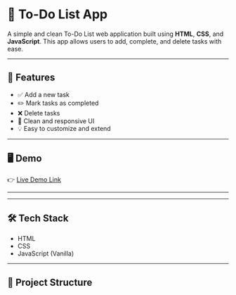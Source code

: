 # 📝 To-Do List App

A simple and clean To-Do List web application built using **HTML**, **CSS**, and **JavaScript**. This app allows users to add, complete, and delete tasks with ease.

---

## 🚀 Features

- ✅ Add a new task
- ✏️ Mark tasks as completed
- ❌ Delete tasks
- 🎨 Clean and responsive UI
- 💡 Easy to customize and extend

---

## 🖥️ Demo

👉 [Live Demo Link](#) 

---

---

## 🛠️ Tech Stack

- HTML
- CSS
- JavaScript (Vanilla)

---

## 📂 Project Structure


